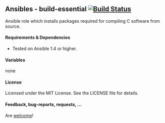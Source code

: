 ## Ansibles - build-essential [![Build Status](https://travis-ci.org/Ansibles/build-essential.png)](https://travis-ci.org/Ansibles/build-essential)

Ansible role which installs packages required for compiling C software from source.


#### Requirements & Dependencies
- Tested on Ansible 1.4 or higher.


#### Variables

none


#### License

Licensed under the MIT License. See the LICENSE file for details.


#### Feedback, bug-reports, requests, ...

Are [welcome](https://github.com/ansibles/build-essential/issues)!
